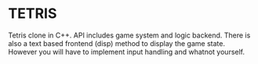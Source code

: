 # TETRIS
Tetris clone in C++. API includes game system and logic backend. There is also a text based frontend (disp) method to display the game state. However you will have to implement input handling and whatnot yourself.
